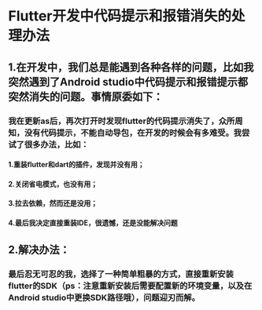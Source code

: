 # Flutter开发中代码提示和报错消失的处理办法

## 1.在开发中，我们总是能遇到各种各样的问题，比如我突然遇到了Android studio中代码提示和报错提示都突然消失的问题。事情原委如下：

### 我在更新as后，再次打开时发现flutter的代码提示消失了，众所周知，没有代码提示，不能自动导包，在开发的时候会有多难受。我尝试了很多办法，比如：

#### 1.重装flutter和dart的插件，发现并没有用；

#### 2.关闭省电模式，也没有用；

#### 3.拉去依赖，然而还是没用；

#### 4.最后我决定直接重装IDE，很遗憾，还是没能解决问题

## 2.解决办法：

### 最后忍无可忍的我，选择了一种简单粗暴的方式，直接重新安装flutter的SDK（ps：注意重新安装后需要配置新的环境变量，以及在Android studio中更换SDK路径哦），问题迎刃而解。